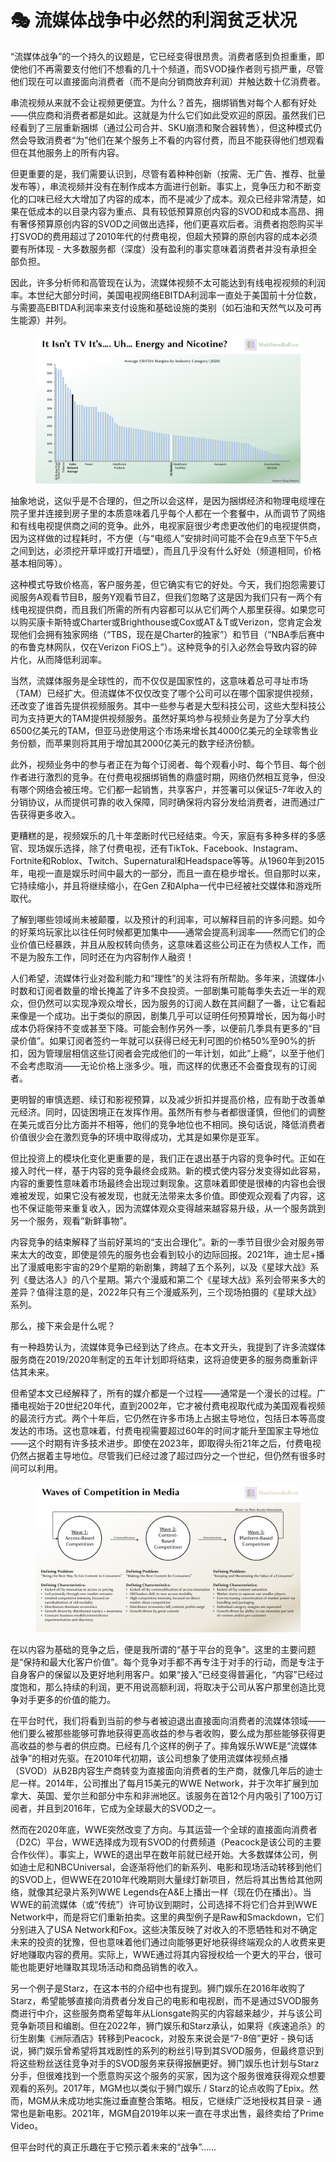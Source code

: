 # 🎭 流媒体战争中必然的利润贫乏状况

“流媒体战争”的一个持久的议题是，它已经变得很昂贵。消费者感到负担重重，即使他们不再需要支付他们不想看的几十个频道，而SVOD操作者则亏损严重，尽管他们现在可以直接面向消费者（而不是向分销商放弃利润）并触达数十亿消费者。

串流视频从来就不会让视频更便宜。为什么？首先，捆绑销售对每个人都有好处——供应商和消费者都是如此。这就是为什么它们如此受欢迎的原因。虽然我们已经看到了三层重新捆绑（通过公司合并、SKU崩溃和聚合器转售），但这种模式仍然会导致消费者“为”他们在某个服务上不看的内容付费，而且不能获得他们想观看但在其他服务上的所有内容。

但更重要的是，我们需要认识到，尽管有着种种创新（按需、无广告、推荐、批量发布等），串流视频并没有在制作成本方面进行创新。事实上，竞争压力和不断变化的口味已经大大增加了内容的成本，而不是减少了成本。观众已经非常清楚，如果在低成本的以目录内容为重点、具有较低预算原创内容的SVOD和成本高昂、拥有奢侈预算原创内容的SVOD之间做出选择，他们更喜欢后者。消费者抱怨购买半打SVOD的费用超过了2010年代的付费电视，但超大预算的原创内容的成本必须要有所体现 - 大多数服务都（深度）没有盈利的事实意味着消费者并没有承担全部负担。

因此，许多分析师和高管现在认为，流媒体视频不太可能达到有线电视视频的利润率。本世纪大部分时间，美国电视网络EBITDA利润率一直处于美国前十分位数，与需要高EBITDA利润率来支付设施和基础设施的类别（如石油和天然气以及可再生能源）并列。

<figure><img src="../.gitbook/assets/image (28).png" alt=""><figcaption></figcaption></figure>

抽象地说，这似乎是不合理的，但之所以会这样，是因为捆绑经济和物理电缆埋在院子里并连接到房子里的本质意味着几乎每个人都在一个套餐中，从而调节了网络和有线电视提供商之间的竞争。此外，电视家庭很少考虑更改他们的电视提供商，因为这样做的过程耗时，不方便（与“电缆人”安排时间可能不会在9点至下午5点之间到达，必须挖开草坪或打开墙壁），而且几乎没有什么好处（频道相同，价格基本相同等）。

这种模式导致价格高，客户服务差，但它确实有它的好处。今天，我们抱怨需要订阅服务A观看节目B，服务Y观看节目Z，但我们忽略了这是因为我们只有一两个有线电视提供商，而且我们所需的所有内容都可以从它们两个人那里获得。如果您可以购买康卡斯特或Charter或Brighthouse或Cox或AT＆T或Verizon，您肯定会发现他们会拥有独家网络（“TBS，现在是Charter的独家”）和节目（“NBA季后赛中的布鲁克林网队，仅在Verizon FiOS上”）。这种竞争的引入必然会导致内容的碎片化，从而降低利润率。

当然，流媒体服务是全球性的，而不仅仅是国家性的，这意味着总可寻址市场（TAM）已经扩大。但流媒体不仅仅改变了哪个公司可以在哪个国家提供视频，还改变了谁首先提供视频服务。其中一些参与者是大型科技公司，这些大型科技公司为支持更大的TAM提供视频服务。虽然好莱坞参与视频业务是为了分享大约6500亿美元的TAM，但亚马逊使用这个市场来增长其4000亿美元的全球零售业务份额，而苹果则将其用于增加其2000亿美元的数字经济份额。

此外，视频业务中的参与者正在为每个订阅者、每个观看小时、每个节目、每个创作者进行激烈的竞争。在付费电视捆绑销售的鼎盛时期，网络仍然相互竞争，但没有哪个网络会被压垮。它们都一起销售，共享客户，并签署可以保证5-7年收入的分销协议，从而提供可靠的收入保障，同时确保将内容分发给消费者，进而通过广告获得更多收入。

更糟糕的是，视频娱乐的几十年垄断时代已经结束。今天，家庭有多种多样的多感官、现场娱乐选择，除了付费电视，还有TikTok、Facebook、Instagram、Fortnite和Roblox、Twitch、Supernatural和Headspace等等。从1960年到2015年，电视一直是娱乐时间中最大的一部分，而且一直在稳步增长。但自那时以来，它持续缩小，并且将继续缩小，在Gen Z和Alpha一代中已经被社交媒体和游戏所取代。

了解到哪些领域尚未被颠覆，以及预计的利润率，可以解释目前的许多问题。如今的好莱坞玩家比以往任何时候都更加集中——通常会提高利润率——然而它们的企业价值已经暴跌，并且从股权转向债务，这意味着这些公司正在为债权人工作，而不是为股东工作，同时还在为内容制作人融资！

人们希望，流媒体行业对盈利能力和“理性”的关注将有所帮助。多年来，流媒体小时数和订阅者数量的增长掩盖了许多不良投资。一部剧集可能每季失去近一半的观众，但仍然可以实现净观众增长，因为服务的订阅人数在其间翻了一番，让它看起来像是一个成功。出于类似的原因，剧集几乎可以证明任何预算增长，因为每小时成本仍将保持不变或甚至下降。可能会制作另外一季，以便前几季具有更多的“目录价值”。如果订阅者签约一年就可以获得已经无利可图的价格50%至90%的折扣，因为管理层相信这些订阅者会完成他们的一年计划，如此“上瘾”，以至于他们不会考虑取消——无论价格上涨多少。哦，而这样的优惠还不会蚕食现有的订阅者。

更明智的审慎选题、续订和影视预算，以及减少折扣并提高价格，应有助于改善单元经济。同时，囚徒困境正在发挥作用。虽然所有参与者都很谨慎，但他们的调整在美元或百分比方面并不相等，他们的竞争地位也不相同。换句话说，降低消费者价值很少会在激烈竞争的环境中取得成功，尤其是如果你是亚军。

但比投资上的模块化变化更重要的是，我们正在退出基于内容的竞争时代。正如在接入时代一样，基于内容的竞争最终会成熟。新的模式使内容分发变得如此容易，内容的重要性意味着市场最终会出现过剩现象。这意味着即使是很棒的内容也会很难被发现，如果它没有被发现，也就无法带来太多价值。即使观众观看了内容，这也不保证能带来重复收入，因为流媒体观众变得越来越容易升级，从一个服务跳到另一个服务，观看“新鲜事物”。

内容竞争的结束解释了当前好莱坞的“支出合理化”。新的一季节目很少会对服务带来太大的改变，即使是领先的服务也会看到较小的边际回报。2021年，迪士尼+播出了漫威电影宇宙的29个星期的新剧集，跨越了五个系列，以及《星球大战》系列《曼达洛人》的八个星期。第六个漫威和第二个《星球大战》系列会带来多大的差异？值得注意的是，2022年只有三个漫威系列，三个现场拍摄的《星球大战》系列。

那么，接下来会是什么呢？

有一种趋势认为，流媒体竞争已经到达了终点。在本文开头，我提到了许多流媒体服务商在2019/2020年制定的五年计划即将结束，这将迫使更多的服务商重新评估其未来。

但希望本文已经解释了，所有的媒介都是一个过程——通常是一个漫长的过程。广播电视始于20世纪20年代，直到2002年，它才被付费电视取代成为美国观看视频的最流行方式。两个十年后，它仍然在许多市场上占据主导地位，包括日本等高度发达的市场。这也意味着，付费电视需要超过60年的时间才能升至国家主导地位——这个时期有许多技术进步。即使在2023年，即取得头衔21年之后，付费电视仍然占据着主导地位。尽管我们已经过渡了超过四分之一个世纪，但仍然有很多时间可以利用。

<figure><img src="../.gitbook/assets/image (20).png" alt=""><figcaption></figcaption></figure>

在以内容为基础的竞争之后，便是我所谓的“基于平台的竞争”。这里的主要问题是“保持和最大化客户价值”。每个竞争对手都不再专注于对手的行动，而是专注于自身客户的保留以及更好地利用客户。如果“接入”已经变得普遍化，“内容”已经过度饱和，那么持续的利润，更不用说高额利润，将取决于公司从客户那里创造比竞争对手更多的价值的能力。

在平台时代，我们将看到当前的参与者被迫退出直接面向消费者的流媒体领域——他们要么被那些能够可靠地获得更高收益的参与者收购，要么成为那些能够获得更高收益的参与者的供应商。已经有几个这样的例子了。摔角娱乐WWE是“流媒体战争”的相对先驱。在2010年代初期，该公司想象了使用流媒体视频点播（SVOD）从B2B内容生产商转变为直接面向消费者的生产商，就像几年后的迪士尼一样。2014年，公司推出了每月15美元的WWE Network，并于次年扩展到加拿大、英国、爱尔兰和部分中东和非洲地区。该服务在首12个月内吸引了100万订阅者，并且到2016年，它成为全球最大的SVOD之一。

然而在2020年底，WWE突然改变了方向。与其运营一个全球的直接面向消费者（D2C）平台，WWE选择成为现有SVOD的付费频道（Peacock是该公司的主要合作伙伴）。事实上，WWE的退出早在数年前就已经开始。大多数媒体公司，例如迪士尼和NBCUniversal，会逐渐将他们的新系列、电影和现场活动转移到他们的SVOD上，但WWE在2010年代晚期则大量绿灯新项目，然后将其出售给其他网络，就像其纪录片系列WWE Legends在A\&E上播出一样（现在仍在播出）。当WWE的前流媒体（或“传统”）许可协议到期时，公司选择不将它们合并到WWE Network中，而是将它们重新拍卖。这里的典型例子是Raw和Smackdown，它们分别进入了USA Network和Fox。这些决策反映了对收入的不愿牺牲和对不确定未来的投资的犹豫，但也意味着他们通过向能够更好地获得终端观众的人收费来更好地赚取内容的费用。实际上，WWE通过将其内容授权给一个更大的平台，很可能也能更好地赚取其现场活动和商品销售的收入。

另一个例子是Starz，在这本书的介绍中也有提到。狮门娱乐在2016年收购了Starz，希望能够直接向消费者分发自己的电影和电视剧，而不是通过SVOD服务商进行中介，这些服务商希望每年从Lionsgate购买的内容越来越少，并与该公司竞争新项目和编剧。但在2022年，狮门娱乐和Starz承认，如果将《疾速追杀》的衍生剧集《洲际酒店》转移到Peacock，对股东来说会是“7-8倍”更好 - 换句话说，狮门娱乐曾希望将其戏剧性的系列的粉丝引导到其SVOD服务，但最终意识到将这些粉丝送往竞争对手的SVOD服务来获得报酬更好。狮门娱乐也计划与Starz分手，但很难找到一个愿意购买这个服务的买家，因为这个服务很难获得观众想要观看的系列。2017年，MGM也以类似于狮门娱乐 / Starz的论点收购了Epix。然而，MGM从未成功地实施过垂直整合策略。相反，它继续广泛地授权其目录 - 通常也是新电影。2021年，MGM自2019年以来一直在寻求出售，最终卖给了Prime Video。

但平台时代的真正乐趣在于它预示着未来的“战争”……

